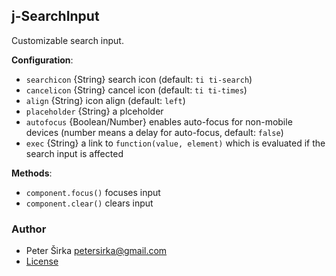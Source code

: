 ## j-SearchInput

Customizable search input.

__Configuration__:

- `searchicon` {String} search icon (default: `ti ti-search`)
- `cancelicon` {String} cancel icon (default: `ti ti-times`)
- `align` {String} icon align (default: `left`)
- `placeholder` {String} a plceholder
- `autofocus` {Boolean/Number} enables auto-focus for non-mobile devices (number means a delay for auto-focus, default: `false`)
- `exec` {String} a link to `function(value, element)` which is evaluated if the search input is affected

__Methods__:

- `component.focus()` focuses input
- `component.clear()` clears input

### Author

- Peter Širka <petersirka@gmail.com>
- [License](https://www.totaljs.com/license/)